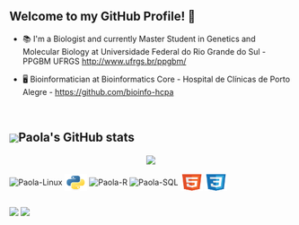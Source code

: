 ## Welcome to my GitHub Profile! :dna:

* :books: I'm a Biologist and currently Master Student in Genetics and Molecular Biology at Universidade Federal do Rio Grande do Sul - PPGBM UFRGS http://www.ufrgs.br/ppgbm/

* :desktop_computer: Bioinformatician at Bioinformatics Core - Hospital de Clínicas de Porto Alegre - https://github.com/bioinfo-hcpa

<br/>

<h2 ><img align="center" src="https://media.giphy.com/media/VgCDAzcKvsR6OM0uWg/giphy.gif" width="50">Paola's GitHub stats</h2>
<div align="center">
    <a>
        <img align="center" src="http://github-readme-streak-stats.herokuapp.com?user=paolabc&theme=tokyonight_duo&hide_border=true&include_all_commits=true&count_private=true"/>
    </a>

</div>
<div style="display: inline_block"><br>
  <img align="center" alt="Paola-Linux" height="30" width="40" src="https://cdn.jsdelivr.net/gh/devicons/devicon/icons/linux/linux-original.svg">
  <img align="center" alt="Paola-Python" height="30" width="40" src="https://raw.githubusercontent.com/devicons/devicon/master/icons/python/python-original.svg">
  <img align="center" alt="Paola-R" height="30" width="40"src="https://cdn.jsdelivr.net/gh/devicons/devicon/icons/r/r-original.svg" >
  <img align="center" alt="Paola-SQL" height="50" width="60" src="https://cdn.jsdelivr.net/gh/devicons/devicon/icons/mysql/mysql-original-wordmark.svg">
  <img align="center" alt="Paola-HTML" height="30" width="40" src="https://raw.githubusercontent.com/devicons/devicon/master/icons/html5/html5-original.svg">
  <img align="center" alt="Paola-CSS" height="30" width="40" src="https://raw.githubusercontent.com/devicons/devicon/master/icons/css3/css3-original.svg">

    

  

</div>

 ##
 
<div> 
 <a href="https://discord.gg/da9At9BagF" target="_blank"><img src="https://img.shields.io/badge/Discord-7289DA?style=for-the-badge&logo=discord&logoColor=white" target="_blank"></a> 
  <a href="https://www.linkedin.com/in/paola-carneiro-4a6256207/" target="_blank"><img src="https://img.shields.io/badge/-LinkedIn-%230077B5?style=for-the-badge&logo=linkedin&logoColor=white" target="_blank"></a> 

 
</div>


